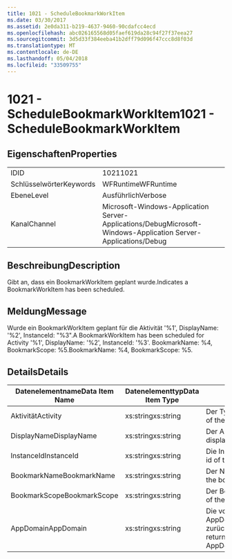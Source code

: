 ```yaml
---
title: 1021 - ScheduleBookmarkWorkItem
ms.date: 03/30/2017
ms.assetid: 2e0da311-b219-4637-9460-90cdafcc4ecd
ms.openlocfilehash: abc026165568d05faef619da28c94f27f37eea27
ms.sourcegitcommit: 3d5d33f384eeba41b2dff79d096f47ccc8d8f03d
ms.translationtype: MT
ms.contentlocale: de-DE
ms.lasthandoff: 05/04/2018
ms.locfileid: "33509755"
---
```

# <a name="1021---schedulebookmarkworkitem"></a><span data-ttu-id="2dcbf-102">1021 - ScheduleBookmarkWorkItem</span><span class="sxs-lookup"><span data-stu-id="2dcbf-102">1021 - ScheduleBookmarkWorkItem</span></span>
## <a name="properties"></a><span data-ttu-id="2dcbf-103">Eigenschaften</span><span class="sxs-lookup"><span data-stu-id="2dcbf-103">Properties</span></span>  
  
|||  
|-|-|  
|<span data-ttu-id="2dcbf-104">ID</span><span class="sxs-lookup"><span data-stu-id="2dcbf-104">ID</span></span>|<span data-ttu-id="2dcbf-105">1021</span><span class="sxs-lookup"><span data-stu-id="2dcbf-105">1021</span></span>|  
|<span data-ttu-id="2dcbf-106">Schlüsselwörter</span><span class="sxs-lookup"><span data-stu-id="2dcbf-106">Keywords</span></span>|<span data-ttu-id="2dcbf-107">WFRuntime</span><span class="sxs-lookup"><span data-stu-id="2dcbf-107">WFRuntime</span></span>|  
|<span data-ttu-id="2dcbf-108">Ebene</span><span class="sxs-lookup"><span data-stu-id="2dcbf-108">Level</span></span>|<span data-ttu-id="2dcbf-109">Ausführlich</span><span class="sxs-lookup"><span data-stu-id="2dcbf-109">Verbose</span></span>|  
|<span data-ttu-id="2dcbf-110">Kanal</span><span class="sxs-lookup"><span data-stu-id="2dcbf-110">Channel</span></span>|<span data-ttu-id="2dcbf-111">Microsoft-Windows-Application Server-Applications/Debug</span><span class="sxs-lookup"><span data-stu-id="2dcbf-111">Microsoft-Windows-Application Server-Applications/Debug</span></span>|  
  
## <a name="description"></a><span data-ttu-id="2dcbf-112">Beschreibung</span><span class="sxs-lookup"><span data-stu-id="2dcbf-112">Description</span></span>  
 <span data-ttu-id="2dcbf-113">Gibt an, dass ein BookmarkWorkItem geplant wurde.</span><span class="sxs-lookup"><span data-stu-id="2dcbf-113">Indicates a BookmarkWorkItem has been scheduled.</span></span>  
  
## <a name="message"></a><span data-ttu-id="2dcbf-114">Meldung</span><span class="sxs-lookup"><span data-stu-id="2dcbf-114">Message</span></span>  
 <span data-ttu-id="2dcbf-115">Wurde ein BookmarkWorkItem geplant für die Aktivität '%1', DisplayName: '%2', InstanceId: "%3".</span><span class="sxs-lookup"><span data-stu-id="2dcbf-115">A BookmarkWorkItem has been scheduled for Activity '%1', DisplayName: '%2', InstanceId: '%3'.</span></span>  <span data-ttu-id="2dcbf-116">BookmarkName: %4, BookmarkScope: %5.</span><span class="sxs-lookup"><span data-stu-id="2dcbf-116">BookmarkName: %4, BookmarkScope: %5.</span></span>  
  
## <a name="details"></a><span data-ttu-id="2dcbf-117">Details</span><span class="sxs-lookup"><span data-stu-id="2dcbf-117">Details</span></span>  
  
|<span data-ttu-id="2dcbf-118">Datenelementname</span><span class="sxs-lookup"><span data-stu-id="2dcbf-118">Data Item Name</span></span>|<span data-ttu-id="2dcbf-119">Datenelementtyp</span><span class="sxs-lookup"><span data-stu-id="2dcbf-119">Data Item Type</span></span>|<span data-ttu-id="2dcbf-120">Beschreibung</span><span class="sxs-lookup"><span data-stu-id="2dcbf-120">Description</span></span>|  
|--------------------|--------------------|-----------------|  
|<span data-ttu-id="2dcbf-121">Aktivität</span><span class="sxs-lookup"><span data-stu-id="2dcbf-121">Activity</span></span>|<span data-ttu-id="2dcbf-122">xs:string</span><span class="sxs-lookup"><span data-stu-id="2dcbf-122">xs:string</span></span>|<span data-ttu-id="2dcbf-123">Der Typname der Aktivität.</span><span class="sxs-lookup"><span data-stu-id="2dcbf-123">The type name of the activity.</span></span>|  
|<span data-ttu-id="2dcbf-124">DisplayName</span><span class="sxs-lookup"><span data-stu-id="2dcbf-124">DisplayName</span></span>|<span data-ttu-id="2dcbf-125">xs:string</span><span class="sxs-lookup"><span data-stu-id="2dcbf-125">xs:string</span></span>|<span data-ttu-id="2dcbf-126">Der Anzeigename der Aktivität.</span><span class="sxs-lookup"><span data-stu-id="2dcbf-126">The display name of the activity.</span></span>|  
|<span data-ttu-id="2dcbf-127">InstanceId</span><span class="sxs-lookup"><span data-stu-id="2dcbf-127">InstanceId</span></span>|<span data-ttu-id="2dcbf-128">xs:string</span><span class="sxs-lookup"><span data-stu-id="2dcbf-128">xs:string</span></span>|<span data-ttu-id="2dcbf-129">Die Instanz-ID der Aktivität.</span><span class="sxs-lookup"><span data-stu-id="2dcbf-129">The instance id of the activity.</span></span>|  
|<span data-ttu-id="2dcbf-130">BookmarkName</span><span class="sxs-lookup"><span data-stu-id="2dcbf-130">BookmarkName</span></span>|<span data-ttu-id="2dcbf-131">xs:string</span><span class="sxs-lookup"><span data-stu-id="2dcbf-131">xs:string</span></span>|<span data-ttu-id="2dcbf-132">Der Name des Lesezeichens.</span><span class="sxs-lookup"><span data-stu-id="2dcbf-132">The name of the bookmark.</span></span>|  
|<span data-ttu-id="2dcbf-133">BookmarkScope</span><span class="sxs-lookup"><span data-stu-id="2dcbf-133">BookmarkScope</span></span>|<span data-ttu-id="2dcbf-134">xs:string</span><span class="sxs-lookup"><span data-stu-id="2dcbf-134">xs:string</span></span>|<span data-ttu-id="2dcbf-135">Der Bereich des Lesezeichens.</span><span class="sxs-lookup"><span data-stu-id="2dcbf-135">The scope of the bookmark.</span></span>|  
|<span data-ttu-id="2dcbf-136">AppDomain</span><span class="sxs-lookup"><span data-stu-id="2dcbf-136">AppDomain</span></span>|<span data-ttu-id="2dcbf-137">xs:string</span><span class="sxs-lookup"><span data-stu-id="2dcbf-137">xs:string</span></span>|<span data-ttu-id="2dcbf-138">Die von AppDomain.CurrentDomain.FriendlyName zurückgegebene Zeichenfolge.</span><span class="sxs-lookup"><span data-stu-id="2dcbf-138">The string returned by AppDomain.CurrentDomain.FriendlyName.</span></span>|
